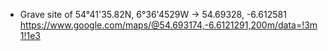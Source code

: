- Grave site of
  54°41'35.82N, 6°36'4529W -> 54.69328, -6.612581
  https://www.google.com/maps/@54.693174,-6.6121291,200m/data=!3m1!1e3
